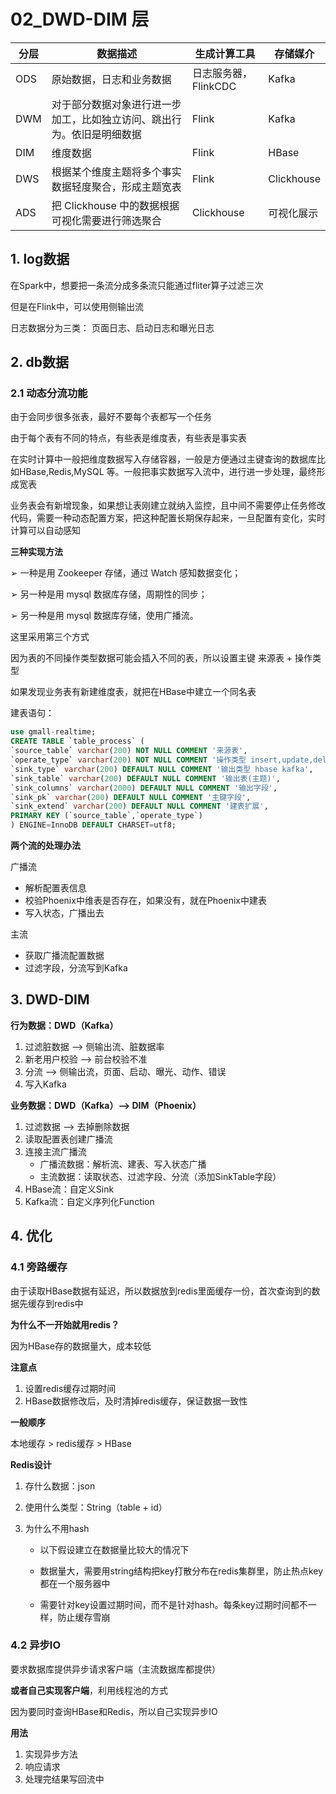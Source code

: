 # 02_DWD-DIM 层

| 分层 | 数据描述                                                     | 生成计算工具         | 存储媒介   |
| ---- | ------------------------------------------------------------ | -------------------- | ---------- |
| ODS  | 原始数据，日志和业务数据                                     | 日志服务器，FlinkCDC | Kafka      |
| DWM  | 对于部分数据对象进行进一步加工，比如独立访问、跳出行为。依旧是明细数据 | Flink                | Kafka      |
| DIM  | 维度数据                                                     | Flink                | HBase      |
| DWS  | 根据某个维度主题将多个事实数据轻度聚合，形成主题宽表         | Flink                | Clickhouse |
| ADS  | 把 Clickhouse 中的数据根据可视化需要进行筛选聚合             | Clickhouse           | 可视化展示 |

## 1. log数据

在Spark中，想要把一条流分成多条流只能通过fliter算子过滤三次

但是在Flink中，可以使用侧输出流

日志数据分为三类： 页面日志、启动日志和曝光日志



## 2. db数据

### 2.1 动态分流功能

由于会同步很多张表，最好不要每个表都写一个任务

由于每个表有不同的特点，有些表是维度表，有些表是事实表

在实时计算中一般把维度数据写入存储容器，一般是方便通过主键查询的数据库比如HBase,Redis,MySQL 等。一般把事实数据写入流中，进行进一步处理，最终形成宽表

业务表会有新增现象，如果想让表刚建立就纳入监控，且中间不需要停止任务修改代码，需要一种动态配置方案，把这种配置长期保存起来，一旦配置有变化，实时计算可以自动感知

**三种实现方法**

➢ 一种是用 Zookeeper 存储，通过 Watch 感知数据变化； 

➢ 另一种是用 mysql 数据库存储，周期性的同步； 

➢ 另一种是用 mysql 数据库存储，使用广播流。



这里采用第三个方式

因为表的不同操作类型数据可能会插入不同的表，所以设置主键 来源表 + 操作类型

如果发现业务表有新建维度表，就把在HBase中建立一个同名表

建表语句：

```sql
use gmall-realtime;
CREATE TABLE `table_process` (
`source_table` varchar(200) NOT NULL COMMENT '来源表',
`operate_type` varchar(200) NOT NULL COMMENT '操作类型 insert,update,delete',
`sink_type` varchar(200) DEFAULT NULL COMMENT '输出类型 hbase kafka',
`sink_table` varchar(200) DEFAULT NULL COMMENT '输出表(主题)',
`sink_columns` varchar(2000) DEFAULT NULL COMMENT '输出字段',
`sink_pk` varchar(200) DEFAULT NULL COMMENT '主键字段',
`sink_extend` varchar(200) DEFAULT NULL COMMENT '建表扩展',
PRIMARY KEY (`source_table`,`operate_type`)
) ENGINE=InnoDB DEFAULT CHARSET=utf8;
```



**两个流的处理办法**

广播流

- 解析配置表信息
- 校验Phoenix中维表是否存在，如果没有，就在Phoenix中建表
- 写入状态，广播出去

主流

- 获取广播流配置数据
- 过滤字段，分流写到Kafka



## 3. DWD-DIM

**行为数据：DWD（Kafka）**

1. 过滤脏数据 --> 侧输出流、脏数据率
2. 新老用户校验 --> 前台校验不准
3. 分流 --> 侧输出流，页面、启动、曝光、动作、错误
4. 写入Kafka

**业务数据：DWD（Kafka）-->  DIM（Phoenix）**

1. 过滤数据 -->  去掉删除数据
2. 读取配置表创建广播流
3. 连接主流广播流
   - 广播流数据：解析流、建表、写入状态广播
   - 主流数据：读取状态、过滤字段、分流（添加SinkTable字段）
4. HBase流：自定义Sink
5. Kafka流：自定义序列化Function





## 4. 优化

### 4.1 旁路缓存

由于读取HBase数据有延迟，所以数据放到redis里面缓存一份，首次查询到的数据先缓存到redis中

**为什么不一开始就用redis？**

因为HBase存的数据量大，成本较低

**注意点**

1. 设置redis缓存过期时间
2. HBase数据修改后，及时清掉redis缓存，保证数据一致性

**一般顺序**

本地缓存 > redis缓存 > HBase

**Redis设计**

1. 存什么数据：json

2. 使用什么类型：String（table + id）

3. 为什么不用hash

   - 以下假设建立在数据量比较大的情况下

   - 数据量大，需要用string结构把key打散分布在redis集群里，防止热点key都在一个服务器中
   - 需要针对key设置过期时间，而不是针对hash。每条key过期时间都不一样，防止缓存雪崩



### 4.2 异步IO

要求数据库提供异步请求客户端（主流数据库都提供）

**或者自己实现客户端**，利用线程池的方式

因为要同时查询HBase和Redis，所以自己实现异步IO

**用法**

1. 实现异步方法
2. 响应请求
3. 处理完结果写回流中



